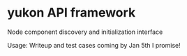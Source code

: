 yukon API framework
=====

Node component discovery and initialization interface

Usage: Writeup and test cases coming by Jan 5th I promise!
